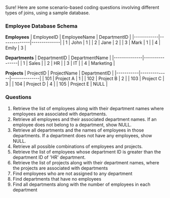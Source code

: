 Sure! Here are some scenario-based coding questions involving different types of joins, using a sample database.

### Employee Database Schema

**Employees**
| EmployeeID | EmployeeName | DepartmentID |
|------------|--------------|--------------|
| 1          | John         | 1            |
| 2          | Jane         | 2            |
| 3          | Mark         | 1            |
| 4          | Emily        | 3            |

**Departments**
| DepartmentID | DepartmentName |
|--------------|----------------|
| 1            | Sales          |
| 2            | HR             |
| 3            | IT             |
| 4            | Marketing      |

**Projects**
| ProjectID | ProjectName  | DepartmentID |
|-----------|--------------|--------------|
| 101       | Project A    | 1            |
| 102       | Project B    | 2            |
| 103       | Project C    | 3            |
| 104       | Project D    | 4            |
| 105       | Project E    | NULL         |

### Questions

1. Retrieve the list of employees along with their department names where employees are associated with departments.
2. Retrieve all employees and their associated department names. If an employee does not belong to a department, show NULL.
3. Retrieve all departments and the names of employees in those departments. If a department does not have any employees, show NULL.
4. Retrieve all possible combinations of employees and projects.
5. Retrieve the list of employees whose department ID is greater than the department ID of 'HR' department.
6. Retrieve the list of projects along with their department names, where the projects are associated with departments
7. Find employees who are not assigned to any department
8. Find departments that have no employees
9.  Find all departments along with the number of employees in each department

